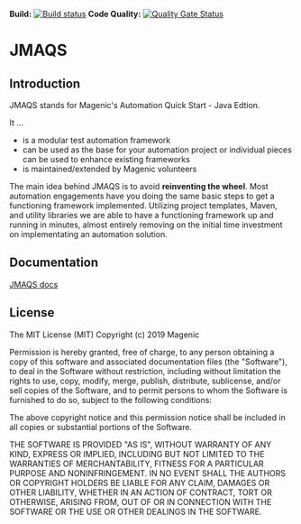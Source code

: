 **Build:** [![Build status](https://dev.azure.com/magenicOpen/JMAQS/_apis/build/status/JMAQS-Pull-Request)](https://dev.azure.com/magenicOpen/JMAQS/_build/latest?definitionId=7) **Code Quality:** [![Quality Gate Status](https://sonarcloud.io/api/project_badges/measure?project=com.magenic.jmaqs%3Ajmaqs-framework&metric=alert_status)](https://sonarcloud.io/dashboard?id=com.magenic.jmaqs%3Ajmaqs-framework)
# JMAQS
## Introduction 
JMAQS stands for Magenic's Automation Quick Start - Java Edtion.

It …
 - is a modular test automation framework
 - can be used as the base for your automation project or individual pieces can be used to enhance existing frameworks
 - is maintained/extended by Magenic volunteers

The main idea behind JMAQS is to avoid **reinventing the wheel**. Most automation engagements have you doing the same basic steps to get a functioning framework implemented. Utilizing project templates, Maven, and utility libraries we are able to have a functioning framework up and running in minutes, almost entirely removing on the initial time investment on implementating an automation solution.

## Documentation
[JMAQS docs](https://magenic.github.io/JMAQS/#/)

## License
The MIT License (MIT)
Copyright (c) 2019 Magenic

Permission is hereby granted, free of charge, to any person obtaining a copy of this software and associated documentation files (the "Software"), to deal in the Software without restriction, including without limitation the rights to use, copy, modify, merge, publish, distribute, sublicense, and/or sell copies of the Software, and to permit persons to whom the Software is furnished to do so, subject to the following conditions:

The above copyright notice and this permission notice shall be included in all copies or substantial portions of the Software.

THE SOFTWARE IS PROVIDED "AS IS", WITHOUT WARRANTY OF ANY KIND, EXPRESS OR IMPLIED, INCLUDING BUT NOT LIMITED TO THE WARRANTIES OF MERCHANTABILITY, FITNESS FOR A PARTICULAR PURPOSE AND NONINFRINGEMENT. IN NO EVENT SHALL THE AUTHORS OR COPYRIGHT HOLDERS BE LIABLE FOR ANY CLAIM, DAMAGES OR OTHER LIABILITY, WHETHER IN AN ACTION OF CONTRACT, TORT OR OTHERWISE, ARISING FROM, OUT OF OR IN CONNECTION WITH THE SOFTWARE OR THE USE OR OTHER DEALINGS IN THE SOFTWARE.